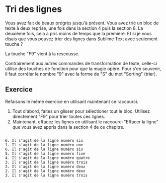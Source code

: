 Tri des lignes
==============

Vous avez fait de beaux progrès jusqu'à présent. Vous avez trié un bloc de 
texte à deux reprise, une fois dans la section 4 puis la section 8. La deuxième 
fois, cela a pris moins de temps que la première. Et si je vous disais que vous 
pouvez trier des lignes dans Sublime Text avec seulement touche ?

La touche "F9" vient à la rescousse.

Contrairement aux autres commandes de transformation de texte, celle-ci utilise 
des touches de fonction pour que la magie opère. Pour s'en souvenir, il faut 
corréler le nombre "9" avec la forme de "S" du mot "Sorting" (trier).


Exercice
---------

Refaisons le même exercice en utilisant maintenant ce raccourci.

1. Tout d'abord, faites un glisser pour sélectioner tout le bloc. Utilisez
   directement "F9" pour trier toutes ces lignes.
2. Maintenant, effacez les lignes en utilisant le raccourci "Effacer la ligne" 
   que vous avez appris dans la section 4 de ce chapitre.

```

6. Il s'agit de la ligne numéro six
1. Il s'agit de la ligne numéro une
6. Il s'agit de la ligne numéro six
5. Il s'agit de la ligne numéro five
4. Il s'agit de la ligne numéro quatre
3. Il s'agit de la ligne numéro trois
2. Il s'agit de la ligne numéro deux
2. Il s'agit de la ligne numéro deux
3. Il s'agit de la ligne numéro trois

```
